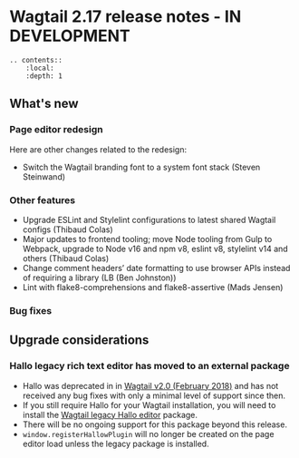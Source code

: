 # Wagtail 2.17 release notes - IN DEVELOPMENT

```eval_rst
.. contents::
    :local:
    :depth: 1
```

## What's new

### Page editor redesign

Here are other changes related to the redesign:

 * Switch the Wagtail branding font to a system font stack (Steven Steinwand)

### Other features

 * Upgrade ESLint and Stylelint configurations to latest shared Wagtail configs (Thibaud Colas)
 * Major updates to frontend tooling; move Node tooling from Gulp to Webpack, upgrade to Node v16 and npm v8, eslint v8, stylelint v14 and others (Thibaud Colas)
 * Change comment headers’ date formatting to use browser APIs instead of requiring a library (LB (Ben Johnston))
 * Lint with flake8-comprehensions and flake8-assertive (Mads Jensen)


### Bug fixes


## Upgrade considerations

### Hallo legacy rich text editor has moved to an external package

* Hallo was deprecated in in [Wagtail v2.0 (February 2018)](https://docs.wagtail.org/en/stable/releases/2.0.html#new-rich-text-editor) and has not received any bug fixes with only a minimal level of support since then.
* If you still require Hallo for your Wagtail installation, you will need to install the [Wagtail legacy Hallo editor](https://github.com/wagtail/wagtail-hallo) package.
* There will be no ongoing support for this package beyond this release.
* `window.registerHallowPlugin` will no longer be created on the page editor load unless the legacy package is installed.
